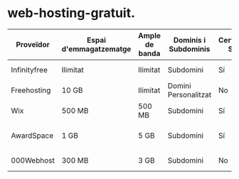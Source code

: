 # web-hosting-gratuit.
| Proveïdor      | Espai d'emmagatzematge | Ample de banda | Dominis i Subdominis | Certificat SSL | Publicitat | Altres Característiques        |
|----------------|------------------------|----------------|-----------------------|----------------|------------|--------------------------------|
| Infinityfree   | Ilimitat               | Ilimitat       | Subdomini             | Sí             | No         | Suport PHP i MySQL         |
| Freehosting   | 10 GB                   | Ilimitat         | Domini Personalitzat  | No             | No         | 1 compte de correu electronic            |
| Wix           | 500 MB                | 500 MB        | Subdomini           | Sí            | Sí         | Constructor web integrat    |
| AwardSpace    | 1 GB                  | 5 GB          | Subdomini           | Sí            | No         | Instal·lador automàtic de CMS |
| 000Webhost    | 300 MB                | 3 GB          | Subdomini           | No            | No         | Suport per a PHP i MySQL    |
